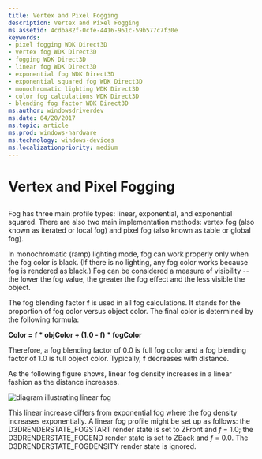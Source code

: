 ```yaml
---
title: Vertex and Pixel Fogging
description: Vertex and Pixel Fogging
ms.assetid: 4cdba82f-0cfe-4416-951c-59b577c7f30e
keywords:
- pixel fogging WDK Direct3D
- vertex fog WDK Direct3D
- fogging WDK Direct3D
- linear fog WDK Direct3D
- exponential fog WDK Direct3D
- exponential squared fog WDK Direct3D
- monochromatic lighting WDK Direct3D
- color fog calculations WDK Direct3D
- blending fog factor WDK Direct3D
ms.author: windowsdriverdev
ms.date: 04/20/2017
ms.topic: article
ms.prod: windows-hardware
ms.technology: windows-devices
ms.localizationpriority: medium
---
```


# Vertex and Pixel Fogging


## <span id="ddk_vertex_and_pixel_fogging_gg"></span><span id="DDK_VERTEX_AND_PIXEL_FOGGING_GG"></span>


Fog has three main profile types: linear, exponential, and exponential squared. There are also two main implementation methods: vertex fog (also known as iterated or local fog) and pixel fog (also known as table or global fog).

In monochromatic (ramp) lighting mode, fog can work properly only when the fog color is black. (If there is no lighting, any fog color works because fog is rendered as black.) Fog can be considered a measure of visibility -- the lower the fog value, the greater the fog effect and the less visible the object.

The fog blending factor **f** is used in all fog calculations. It stands for the proportion of fog color versus object color. The final color is determined by the following formula:

**Color = f \* objColor + (1.0 - f) \* fogColor**

Therefore, a fog blending factor of 0.0 is full fog color and a fog blending factor of 1.0 is full object color. Typically, **f** decreases with distance.

As the following figure shows, linear fog density increases in a linear fashion as the distance increases.

![diagram illustrating linear fog](images/d3dfig23.png)

This linear increase differs from exponential fog where the fog density increases exponentially. A linear fog profile might be set up as follows: the D3DRENDERSTATE\_FOGSTART render state is set to ZFront and *f* = 1.0; the D3DRENDERSTATE\_FOGEND render state is set to ZBack and *f* = 0.0. The D3DRENDERSTATE\_FOGDENSITY render state is ignored.

 

 





